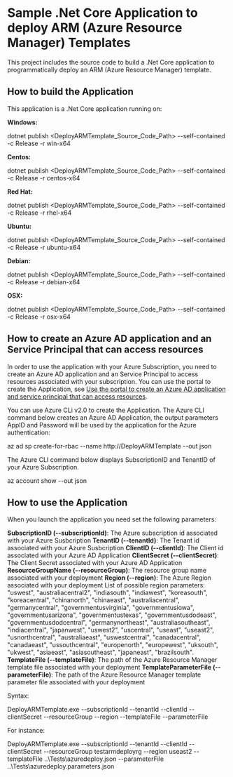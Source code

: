 # Sample .Net Core Application to deploy ARM (Azure Resource Manager) Templates
This project includes the source code to build a .Net Core application to programmatically deploy an ARM (Azure Resource Manager) template.

## How to build the Application 

This application is a .Net Core application running on:

**Windows:**  

dotnet publish <DeployARMTemplate_Source_Code_Path> --self-contained -c Release -r win-x64

**Centos:**  

dotnet publish <DeployARMTemplate_Source_Code_Path> --self-contained -c Release -r centos-x64

**Red Hat:**  

dotnet publish <DeployARMTemplate_Source_Code_Path> --self-contained -c Release -r rhel-x64

**Ubuntu:**  

dotnet publish <DeployARMTemplate_Source_Code_Path> --self-contained -c Release -r ubuntu-x64

**Debian:**  

dotnet publish <DeployARMTemplate_Source_Code_Path> --self-contained -c Release -r debian-x64

**OSX:**  

dotnet publish <DeployARMTemplate_Source_Code_Path> --self-contained -c Release -r osx-x64



## How to create an Azure AD application and an Service Principal that can access resources

In order to use the application with your Azure Subscription, you need to create an Azure AD application and an Service Principal to access resources associated with your subscription.
You can use the portal to create the Application, see [Use the portal to create an Azure AD application and service principal that can access resources](https://docs.microsoft.com/en-us/azure/active-directory/develop/howto-create-service-principal-portal/). 

You can use Azure CLi v2.0 to create the Application.
The Azure CLI command below creates an Azure AD Application, the output parameters AppID and Password will be used by the application for the Azure authentication:      

az ad sp create-for-rbac --name http://DeployARMTemplate --out json

The Azure CLI command below displays SubscriptionID and TenantID of your Azure Subscription.

az account show  --out json


## How to use the Application 

When you launch the application you need set the following  parameters:

**SubscriptionID (--subscriptionId)**: The Azure subscription id associated with your Azure Susbcription 
**TenantID (--tenantId)**: The Tenant id associated with your Azure Susbcription
**ClientID (--clientId)**: The Client id associated with your Azure AD Application
**ClientSecret (--clientSecret)**: The Client Secret associated with your Azure AD Application
**ResourceGroupName (--resourceGroup)**: The resource group name associated with your deployment
**Region (--region)**: The Azure Region associated with your deployment
List of possible region parameters: "uswest", "australiacentral2", "indiasouth", "indiawest", "koreasouth", "koreacentral", "chinanorth", "chinaeast", "australiacentral", "germanycentral", "governmentusvirginia", "governmentusiowa", "governmentusarizona", "governmentustexas", "governmentusdodeast", "governmentusdodcentral", "germanynortheast", "australiasoutheast", "indiacentral", "japanwest",  "uswest2", "uscentral", "useast", "useast2", "usnorthcentral", "australiaeast", "uswestcentral", "canadacentral", "canadaeast", "ussouthcentral", "europenorth", "europewest", "uksouth", "ukwest", "asiaeast",  "asiasoutheast", "japaneast", "brazilsouth".
**TemplateFile (--templateFile)**: The path of the Azure Resource Manager template file associated with your deployment 
**TemplateParameterFile (--parameterFile)**: The path of the Azure Resource Manager template parameter file  associated with your deployment

Syntax:

DeployARMTemplate.exe --subscriptionId <SubscriptionID> --tenantId <TenantID> --clientId <ClientID> --clientSecret <ClientSecret> --resourceGroup <ResourceGroupName> --region <Region> --templateFile <TemplateFile> --parameterFile <TemplateParameterFile>

For instance:

DeployARMTemplate.exe --subscriptionId <SubscriptionID> --tenantId <TenantID> --clientId <ClientID> --clientSecret <ClientSecret> --resourceGroup testarmdeployrg --region useast2 --templateFile ..\Tests\azuredeploy.json --parameterFile ..\Tests\azuredeploy.parameters.json

